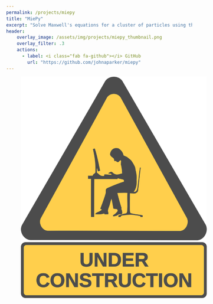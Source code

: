 ```yaml
---
permalink: /projects/miepy
title: "MiePy"
excerpt: "Solve Maxwell's equations for a cluster of particles using the generalized multiparticle Mie theory (GMMT)"
header:
    overlay_image: /assets/img/projects/miepy_thumbnail.png
    overlay_filter: .3
    actions:
      - label: <i class="fab fa-github"></i> GitHub
        url: "https://github.com/johnaparker/miepy"
---
```


<figure style="width: 100%; opacity: .7" class="align-center">
  <img src="/assets/img/construction.svg" alt="">
</figure> 
